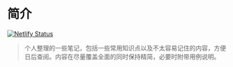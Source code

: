 # 简介

[![Netlify Status](https://api.netlify.com/api/v1/badges/b93a9797-7eee-4824-b8a8-e75624299193/deploy-status)](https://app.netlify.com/sites/distracted-austin-081fc7/deploys)

> 个人整理的一些笔记，包括一些常用知识点以及不太容易记住的内容，方便日后查阅。内容在尽量覆盖全面的同时保持精简，必要时附带用例说明。
